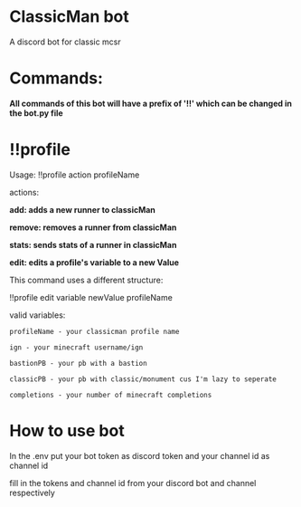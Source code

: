 # ClassicMan bot
A discord bot for classic mcsr

# **Commands:**

**All commands of this bot will have a prefix of '!!' which can be changed in the bot.py file**

# !!profile

Usage: !!profile action profileName

actions:

**add: adds a new runner to classicMan**

**remove: removes a runner from classicMan**

**stats: sends stats of a runner in classicMan**

**edit: edits a profile's variable to a new Value**

  This command uses a different structure:

  !!profile edit variable newValue profileName

  valid variables:
    
    profileName - your classicman profile name
    
    ign - your minecraft username/ign

    bastionPB - your pb with a bastion

    classicPB - your pb with classic/monument cus I'm lazy to seperate

    completions - your number of minecraft completions

# How to use bot

In the .env put your bot token as discord token and your channel id as channel id

fill in the tokens and channel id from your discord bot and channel respectively
